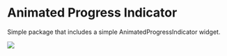 # Animated Progress Indicator

Simple package that includes a simple AnimatedProgressIndicator widget.

![](https://github.com/mevans/flutter_packages/animated_progress_indicator/display/display.gif)